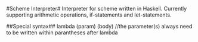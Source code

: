 #Scheme Interpreter#
Interpreter for scheme written in Haskell. Currently supporting arithmetic operations, if-statements and let-statements. 

##Special syntax##
lambda (param) (body) //the parameter(s) always need to be written within parantheses after lambda